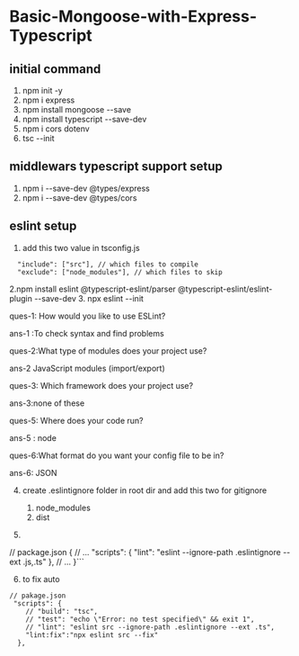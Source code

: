 # Basic-Mongoose-with-Express-Typescript

## initial command
1. npm init -y
2. npm i express
3. npm install mongoose --save
4. npm install typescript --save-dev
5. npm i cors dotenv
6. tsc --init
## middlewars typescript support setup 
1. npm i --save-dev @types/express
2. npm i --save-dev @types/cors

## eslint setup
1. add this two value in tsconfig.js
```
  "include": ["src"], // which files to compile
  "exclude": ["node_modules"], // which files to skip
```
2.npm install eslint @typescript-eslint/parser @typescript-eslint/eslint-plugin --save-dev
3. npx eslint --init

ques-1: How would you like to use ESLint?

ans-1 :To check syntax and find problems

ques-2:What type of modules does your project use?

ans-2 JavaScript modules (import/export)

ques-3: Which framework does your project use?

ans-3:none of these

ques-5: Where does your code run?

ans-5 : node

ques-6:What format do you want your config file to be in?

ans-6: JSON

4. create .eslintignore folder in root dir and add this two for gitignore
    1. node_modules
    2. dist

5.   ```
   // package.json
{
  // ...
  "scripts": {
    "lint": "eslint --ignore-path .eslintignore --ext .js,.ts"
   },
  // ...
}```


6. to fix auto 
```
// pakage.json
 "scripts": {
    // "build": "tsc",
    // "test": "echo \"Error: no test specified\" && exit 1",
    // "lint": "eslint src --ignore-path .eslintignore --ext .ts",
    "lint:fix":"npx eslint src --fix"
  },
```
